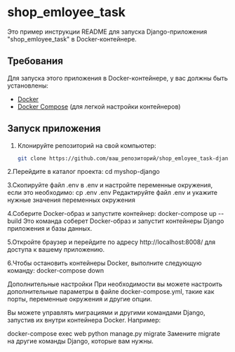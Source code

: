 # shop_emloyee_task

Это пример инструкции README для запуска Django-приложения "shop_emloyee_task" в Docker-контейнере.

## Требования

Для запуска этого приложения в Docker-контейнере, у вас должны быть установлены:

- [Docker](https://docs.docker.com/get-docker/)
- [Docker Compose](https://docs.docker.com/compose/install/) (для легкой настройки контейнеров)

## Запуск приложения

1. Клонируйте репозиторий на свой компьютер:

   ```bash
   git clone https://github.com/ваш_репозиторий/shop_emloyee_task-django.git

2.Перейдите в каталог проекта:
  cd myshop-django

3.Скопируйте файл .env в .env и настройте переменные окружения, если это необходимо:
  cp .env .env
  Редактируйте файл .env и укажите нужные значения переменных окружения

4.Соберите Docker-образ и запустите контейнер:
 docker-compose up --build
 Это команда соберет Docker-образ и запустит контейнеры Django приложения и базы данных.

5.Откройте браузер и перейдите по адресу http://localhost:8008/ для доступа к вашему приложению.

6.Чтобы остановить контейнеры Docker, выполните следующую команду:
 docker-compose down

Дополнительные настройки
При необходимости вы можете настроить дополнительные параметры в файле docker-compose.yml, такие как порты, переменные окружения и другие опции.

Вы можете управлять миграциями и другими командами Django, запустив их внутри контейнера Docker. Например:

docker-compose exec web python manage.py migrate
Замените migrate на другие команды Django, которые вам нужны.
    
